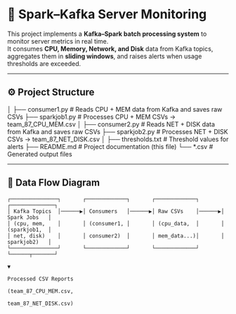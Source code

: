 # 🧠 Spark–Kafka Server Monitoring

This project implements a **Kafka–Spark batch processing system** to monitor server metrics in real time.  
It consumes **CPU, Memory, Network, and Disk** data from Kafka topics, aggregates them in **sliding windows**, and raises alerts when usage thresholds are exceeded.

---

## ⚙️ Project Structure
│
├── consumer1.py # Reads CPU + MEM data from Kafka and saves raw CSVs
├── sparkjob1.py # Processes CPU + MEM CSVs → team_87_CPU_MEM.csv
│
├── consumer2.py # Reads NET + DISK data from Kafka and saves raw CSVs
├── sparkjob2.py # Processes NET + DISK CSVs → team_87_NET_DISK.csv
│
├── thresholds.txt # Threshold values for alerts
├── README.md # Project documentation (this file)
└── *.csv # Generated output files



---

## 🧩 Data Flow Diagram

```text
┌───────────────┐       ┌─────────────┐       ┌─────────────┐       ┌──────────────┐
│ Kafka Topics  │──────▶│ Consumers   │──────▶│ Raw CSVs    │──────▶│ Spark Jobs   │
│ (cpu, mem,    │       │ (consumer1, │       │ (cpu_data,  │       │ (sparkjob1,  │
│ net, disk)    │       │ consumer2)  │       │ mem_data...)│       │ sparkjob2)   │
└───────────────┘       └─────────────┘       └─────────────┘       └──────┬───────┘
                                                                           ▼
                                                                   Processed CSV Reports
                                                                   (team_87_CPU_MEM.csv,
                                                                    team_87_NET_DISK.csv)
